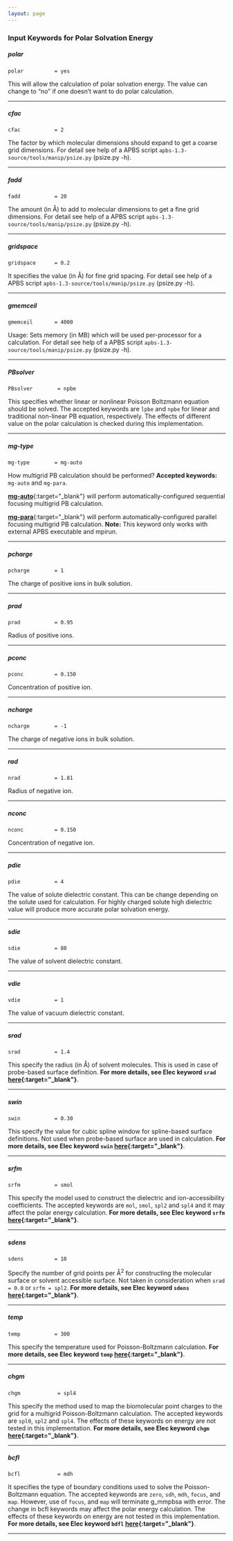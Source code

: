 ```yaml
---
layout: page
---
```


### Input Keywords for Polar Solvation Energy


##### polar

    polar          = yes

This will allow the calculation of polar solvation energy. The value can change to “no” if one doesn’t want to do polar calculation.

***
    
##### cfac
 
    cfac           = 2

The factor by which molecular dimensions should expand to get a coarse grid dimensions. For detail see help of a APBS script `apbs-1.3-source/tools/manip/psize.py` (psize.py -h).

***

##### fadd

    fadd           = 20

The amount (in Å) to add to molecular dimensions to get a fine grid dimensions. For detail see help of a APBS script `apbs-1.3-source/tools/manip/psize.py` (psize.py -h).

***

##### gridspace

    gridspace      = 0.2
    
It specifies the value (in Å)  for  fine grid spacing. For detail see help of a APBS script `apbs-1.3-source/tools/manip/psize.py` (psize.py -h).

***
    
##### gmemceil

    gmemceil       = 4000
    
Usage: Sets memory (in MB) which will be used per-processor for a calculation. For detail see help of a APBS script `apbs-1.3-source/tools/manip/psize.py` (psize.py -h).

***

##### PBsolver

    PBsolver        = npbe

This specifies whether linear or nonlinear Poisson Boltzmann equation should be solved. The accepted keywords are `lpbe` and `npbe` for linear and traditional non-linear PB equation, respectively. The effects of different value on the polar calculation is checked during this implementation.

* * *

##### mg-type

    mg-type        = mg-auto

How multigrid PB calculation should be performed? **Accepted keywords:** `mg-auto` and `mg-para`.

[**mg-auto**](http://www.poissonboltzmann.org/docs/elec-calcs/#mgauto){:target="_blank"} will perform automatically-configured sequential focusing multigrid PB calculation.


[**mg-para**](http://www.poissonboltzmann.org/docs/elec-calcs/#mgpara){:target="_blank"} will perform automatically-configured parallel focusing multigrid PB calculation. **Note:** This keyword only works with external APBS executable and mpirun.

***


##### pcharge

    pcharge        = 1

The charge of positive ions in bulk solution.

***

##### prad

    prad           = 0.95
    
Radius of positive ions.

***

##### pconc

    pconc          = 0.150

Concentration of positive ion.

***

##### ncharge

    ncharge        = -1

The charge of negative ions in bulk solution.

***

##### rad

    nrad           = 1.81

Radius of negative ion.

***

##### nconc

    nconc          = 0.150

Concentration of negative ion.

***

##### pdie

    pdie           = 4
    
The value of solute dielectric constant. This can be change depending on the solute used for calculation. For highly charged solute high dielectric value will produce more accurate polar solvation energy.

***

##### sdie

    sdie           = 80

The value of solvent dielectric constant. 

***

##### vdie

    vdie           = 1

The value of vacuum dielectric constant.

***

##### srad

    srad           = 1.4 
    
This specify the radius (in Å)  of solvent molecules. This is used in case of probe-based surface definition. **For more details, see Elec keyword `srad` [here][elec-keywords]{:target="_blank"}**.

***

##### swin

    swin           = 0.30

This specify the value for cubic spline window for spline-based surface definitions. Not used when probe-based surface are used in calculation. **For more details, see Elec keyword `swin` [here][elec-keywords]{:target="_blank"}**.

***

##### srfm 

    srfm           = smol

This specify the model used to construct the dielectric and ion-accessibility coefficients. The accepted keywords are `mol`, `smol`, `spl2` and `spl4` and it may affect the polar energy calculation. **For more details, see Elec keyword `srfm` [here][elec-keywords]{:target="_blank"}**.

***

##### sdens

    sdens          = 10

Specify the number of grid points per Å<sup>2</sup> for constructing the molecular surface or solvent accessible surface. Not taken in consideration when `srad = 0.0` or `srfm = spl2`. **For more details, see Elec keyword `sdens` [here][elec-keywords]{:target="_blank"}**.

***

##### temp

    temp           = 300

This specify the temperature used for Poisson-Boltzmann calculation. **For more details, see Elec keyword `temp` [here][elec-keywords]{:target="_blank"}**.

***

##### chgm

    chgm            = spl4

This specify the method used to map the biomolecular point charges to the grid for a multigrid Poisson-Boltzmann calculation. The accepted keywords are `spl0`, `spl2` and `spl4`. The effects of these keywords on energy are not tested in this implementation. **For more details, see Elec keyword `chgm` [here][elec-keywords]{:target="_blank"}**.

***

##### bcfl

    bcfl            = mdh

It specifies the type of boundary conditions used to solve the Poisson-Boltzmann equation. The accepted keywords are `zero`, `sdh`, `mdh`, `focus`, and `map`. However, use of `focus`, and `map` will terminate g_mmpbsa with error. The change in bcfl keywords may affect the polar energy calculation. The effects of these keywords on energy are not tested in this implementation. **For more details, see Elec keyword `bdfl` [here][elec-keywords]{:target="_blank"}**.

***


[elec-keywords]: http://www.poissonboltzmann.org/docs/apbs-overview/#elec